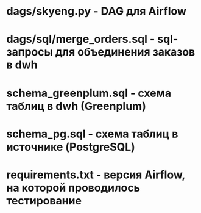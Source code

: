 # dags/skyeng.py - DAG для Airflow
# dags/sql/merge_orders.sql - sql-запросы для объединения заказов в dwh
# schema_greenplum.sql - схема таблиц в dwh (Greenplum)
# schema_pg.sql - схема таблиц в источнике (PostgreSQL)
# requirements.txt - версия Airflow, на которой проводилось тестирование

